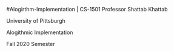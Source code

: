 #Alogirthm-Implementation | CS-1501
Professor Shattab Khattab

University of Pittsburgh

Alogithmic Implementation

Fall 2020 Semester 
